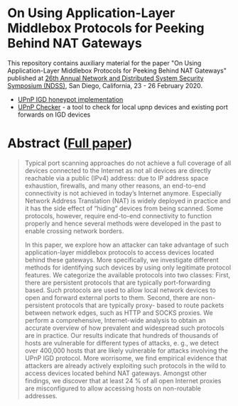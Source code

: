 # On Using Application-Layer Middlebox Protocols for Peeking Behind NAT Gateways

This repository contains auxiliary material for the paper "On Using Application-Layer Middlebox Protocols for Peeking Behind NAT Gateways" published at [26th Annual Network and Distributed System Security Symposium (NDSS)](https://www.ndss-symposium.org/ndss2020/), San Diego, California, 23 - 26 February 2020.

* [UPnP IGD honeypot implementation](portmaphoney/)
* [UPnP Checker](upnp-checker/) - a tool to check for local upnp devices and existing port forwards on IGD devices


# Abstract ([Full paper](https://www.syssec.ruhr-uni-bochum.de/research/publications/middlebox-protocols/))

> Typical port scanning approaches do not achieve a
full coverage of all devices connected to the Internet as not all
devices are directly reachable via a public (IPv4) address: due to
IP address space exhaustion, firewalls, and many other reasons,
an end-to-end connectivity is not achieved in today’s Internet
anymore. Especially Network Address Translation (NAT) is widely
deployed in practice and it has the side effect of “hiding” devices
from being scanned. Some protocols, however, require end-to-end
connectivity to function properly and hence several methods were
developed in the past to enable crossing network borders.
> 
> In this paper, we explore how an attacker can take advantage
of such application-layer middlebox protocols to access devices
located behind these gateways. More specifically, we investigate
different methods for identifying such devices by using only
legitimate protocol features. We categorize the available protocols
into two classes: First, there are persistent protocols that are
typically port-forwarding based. Such protocols are used to allow
local network devices to open and forward external ports to them.
Second, there are non-persistent protocols that are typically proxy-
based to route packets between network edges, such as HTTP
and SOCKS proxies. We perform a comprehensive, Internet-wide
analysis to obtain an accurate overview of how prevalent and
widespread such protocols are in practice. Our results indicate
that hundreds of thousands of hosts are vulnerable for different
types of attacks, e. g., we detect over 400,000 hosts that are
likely vulnerable for attacks involving the UPnP IGD protocol.
More worrisome, we find empirical evidence that attackers are
already actively exploiting such protocols in the wild to access
devices located behind NAT gateways. Amongst other findings,
we discover that at least 24 % of all open Internet proxies are
misconfigured to allow accessing hosts on non-routable addresses.
